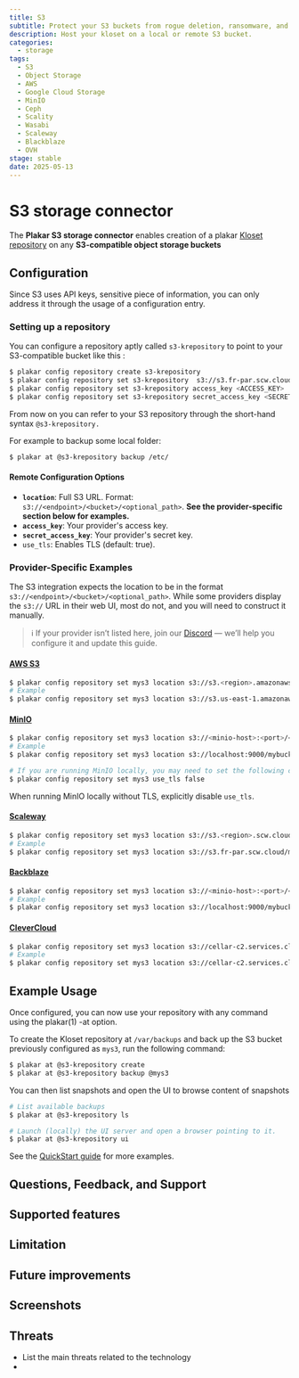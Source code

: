 ```yaml
---
title: S3
subtitle: Protect your S3 buckets from rogue deletion, ransomware, and silent corruption.
description: Host your kloset on a local or remote S3 bucket.
categories: 
  - storage
tags:
  - S3
  - Object Storage
  - AWS
  - Google Cloud Storage
  - MinIO
  - Ceph
  - Scality
  - Wasabi
  - Scaleway
  - Blackblaze
  - OVH
stage: stable
date: 2025-05-13
---
```


# S3 storage connector

The **Plakar S3 storage connector** enables creation of a plakar [Kloset
repository](/posts/2025-04-29/kloset-the-immutable-data-store/) on any
**S3-compatible object storage buckets**

## Configuration

Since S3 uses API keys, sensitive piece of information, you can only address it
through the usage of a configuration entry.

### Setting up a repository

You can configure a repository aptly called `s3-krepository` to point to your
S3-compatible bucket like this :


```bash
$ plakar config repository create s3-krepository
$ plakar config repository set s3-krepository  s3://s3.fr-par.scw.cloud/mysuperbucket
$ plakar config repository set s3-krepository access_key <ACCESS_KEY>
$ plakar config repository set s3-krepository secret_access_key <SECRET_KEY>
```

From now on you can refer to your S3 repository through the short-hand syntax `@s3-krepository.`

For example to backup some local folder:

```bash
$ plakar at @s3-krepository backup /etc/
```

#### Remote Configuration Options

- **`location`**: Full S3 URL. Format: `s3://<endpoint>/<bucket>/<optional_path>`. **See the provider-specific section below for examples.**
- **`access_key`**: Your provider's access key.
- **`secret_access_key`**: Your provider's secret key.
- `use_tls`: Enables TLS (default: true).

### Provider-Specific Examples

The S3 integration expects the location to be in the format `s3://<endpoint>/<bucket>/<optional_path>`.
While some providers display the `s3://` URL in their web UI, most do not, and you will need to construct it manually.

> ℹ️ If your provider isn’t listed here, join our [Discord](https://discord.gg/uuegtnF2Q5) — we’ll help you configure it and update this guide.

#### [AWS S3](https://aws.amazon.com/s3/)

```bash
$ plakar config repository set mys3 location s3://s3.<region>.amazonaws.com/<bucket>
# Example
$ plakar config repository set mys3 location s3://s3.us-east-1.amazonaws.com/mybucket
```

#### [MinIO](https://min.io/)

```bash
$ plakar config repository set mys3 location s3://<minio-host>:<port>/<bucket>
# Example
$ plakar config repository set mys3 location s3://localhost:9000/mybucket

# If you are running MinIO locally, you may need to set the following configuration to disable TLS verification:
$ plakar config repository set mys3 use_tls false
```
When running MinIO locally without TLS, explicitly disable `use_tls`.

#### [Scaleway](https://www.scaleway.com/en/object-storage/)

```bash
$ plakar config repository set mys3 location s3://s3.<region>.scw.cloud/<bucket>
# Example
$ plakar config repository set mys3 location s3://s3.fr-par.scw.cloud/mybucket
```

#### [Backblaze](https://www.backblaze.com/cloud-storage)

```bash
$ plakar config repository set mys3 location s3://<minio-host>:<port>/<bucket>
# Example
$ plakar config repository set mys3 location s3://localhost:9000/mybucket
```

#### [CleverCloud](https://www.clever-cloud.com/developers/doc/addons/cellar/)

```bash
$ plakar config repository set mys3 location s3://cellar-c2.services.clever-cloud.com/<bucket>
# Example
$ plakar config repository set mys3 location s3://cellar-c2.services.clever-cloud.com/mybucket
```

## Example Usage

Once configured, you can now use your repository with any command using the plakar(1) -at option.

To create the Kloset repository at `/var/backups` and back up the S3 bucket previously configured as `mys3`, run the following command:

```bash
$ plakar at @s3-krepository create
$ plakar at @s3-krepository backup @mys3
```

You can then list snapshots and open the UI to browse content of snapshots

```bash
# List available backups
$ plakar at @s3-krepository ls

# Launch (locally) the UI server and open a browser pointing to it.
$ plakar at @s3-krepository ui
```

See the [QuickStart guide](https://docs.plakar.io/en/quickstart/index.html) for more examples.

## Questions, Feedback, and Support
## Supported features

## Limitation

## Future improvements

## Screenshots

## Threats
- List the main threats related to the technology
- 

